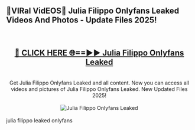 <h2>🔴VIRal VidEOS🔴 Julia Filippo Onlyfans Leaked Videos And Photos - Update Files 2025!</h2>
<br>
<div align="center">
<h2><a href="https://virallinks.top/odZfE0" rel="nofollow">🔴 CLICK HERE 🌐==►► Julia Filippo Onlyfans Leaked</a></h2>
<br>
Get Julia Filippo Onlyfans Leaked and all content. Now you can access all videos and pictures of Julia Filippo Onlyfans Leaked. New Updated Files 2025!
<br>
<br>
<a href="https://virallinks.top/odZfE0" rel="nofollow" data-target="animated-image.originalLink"><img src="https://i.imgur.com/dJHk4Zq.gif)" alt="Julia Filippo Onlyfans Leaked" style="max-width: 100%; display: inline-block;" data-target="animated-image.originalImage"></a>
</div>
<br>
julia filippo leaked onlyfans